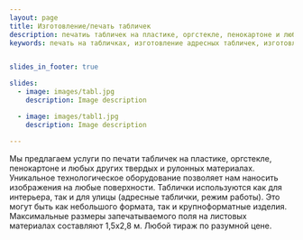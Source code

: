 ```yaml
---
layout: page
title: Изготовление/печать табличек
description: печатиь табличек на пластике, оргстекле, пенокартоне и любых других твердых и рулонных материалах. Уникальное технологическое оборудование позволяет нам наносить изображения на любые поверхности.
keywords: печать на табличках, изготовление адресных табличек, изготовление пластиковых табличек, печать на оргстекле, печать на ПВХ. 


slides_in_footer: true

slides:
  - image: images/tabl.jpg
    description: Image description

  - image: images/tabl1.jpg
    description: Image description

---
```



Мы предлагаем услуги по печати табличек на пластике, оргстекле, пенокартоне и любых других твердых и рулонных материалах. Уникальное технологическое оборудование позволяет нам наносить изображения на любые поверхности. Таблички используются как для интерьера, так и для улицы (адресные таблички, режим работы). Это могут быть как небольшого формата, так и крупноформатные изделия. Максимальные размеры запечатываемого поля на листовых материалах составляют 1,5х2,8 м. Любой тираж по разумной цене.
